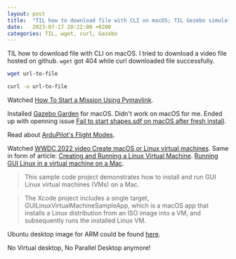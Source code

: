 ```yaml
---
layout: post
title:  "TIL how to download file with CLI on macOS; TIL Gezebo simulator doesn't work on macOS; TIL how to launch Linux on macOS with new Vurtualization framework"
date:   2023-07-17 20:22:00 +0200
categories: TIL, wget, curl, Gazebo
---
```

TIL how to download file with CLI on macOS. I tried to download a video file hosted on github. `wget` got 404 while curl downloaded file successfully.

```bash
wget url-to-file
```

```bash
curl -o url-to-file
```

Watched [How To Start a Mission Using Pymavlink](https://www.youtube.com/watch?v=pAAN055XCxA).

Installed [Gazebo Garden](https://gazebosim.org/docs/garden/install_osx) for macOS. Didn't work on macOS for me. Ended up with openning issue [Fail to start shapes.sdf on macOS after fresh install](https://github.com/gazebosim/gz-sim/issues/2033).

Read about [ArduPilot's Flight Modes](https://ardupilot.org/copter/docs/flight-modes.html).

Watched [WWDC 2022 video Create macOS or Linux virtual machines](https://developer.apple.com/videos/play/wwdc2022/10002/). Same in form of article: [Creating and Running a Linux Virtual Machine](https://developer.apple.com/documentation/virtualization/creating_and_running_a_linux_virtual_machine). [Running GUI Linux in a virtual machine on a Mac](https://developer.apple.com/documentation/virtualization/running_gui_linux_in_a_virtual_machine_on_a_mac). 

> This sample code project demonstrates how to install and run GUI Linux virtual machines (VMs) on a Mac.


> The Xcode project includes a single target, GUILinuxVirtualMachineSampleApp, which is a macOS app that installs a Linux distribution from an ISO image into a VM, and subsequently runs the installed Linux VM.

Ubuntu desktop image for ARM could be found [here](https://cdimage.ubuntu.com/jammy/daily-live/pending/).

No Virtual desktop, No Parallel Desktop anymore!
